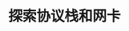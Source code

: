 # 探索协议栈和网卡



























































































